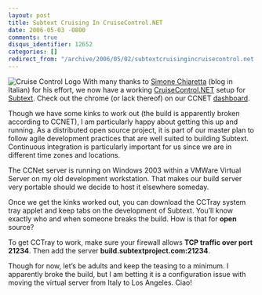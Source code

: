 ```yaml
---
layout: post
title: Subtext Cruising In CruiseControl.NET
date: 2006-05-03 -0800
comments: true
disqus_identifier: 12652
categories: []
redirect_from: "/archive/2006/05/02/subtextcruisingincruisecontrol.net.aspx/"
---
```


![Cruise Control Logo](https://haacked.com/images/ccnet_logo.gif) With
many thanks to [Simone
Chiaretta](http://blogs.ugidotnet.org/piyo/ "FoxyBlog") (blog in
Italian) for his effort, we now have a working
[CruiseControl.NET](http://confluence.public.thoughtworks.org/display/CCNET/Welcome+to+CruiseControl.NET "Cruise Control Homepage")
setup for [Subtext](http://subtextproject.com/ "Subtext Project Site").
Check out the chrome (or lack thereof) on our CCNET
[dashboard](http://build.subtextproject.com/ccnet/ "Subtext Cruise Control Panel").

Though we have some kinks to work out (the build is apparently broken
according to CCNET), I am particularly happy about getting this up and
running. As a distributed open source project, it is part of our master
plan to follow agile development practices that are well suited to
building Subtext. Continuous integration is particularly important for
us since we are in different time zones and locations.

The CCNet server is running on Windows 2003 within a VMWare Virtual
Server on my old development workstation. That makes our build server
very portable should we decide to host it elsewhere someday.

Once we get the kinks worked out, you can download the CCTray system
tray applet and keep tabs on the development of Subtext. You’ll know
exactly who and when someone breaks the build. How is that for **open**
source?

To get CCTray to work, make sure your firewall allows **TCP traffic over
port 21234**. Then add the server **build.subtextproject.com:21234**.

Though for now, let’s be adults and keep the teasing to a minimum. I
apparently broke the build, but I am betting it is a configuration issue
with moving the virtual server from Italy to Los Angeles. Ciao!

